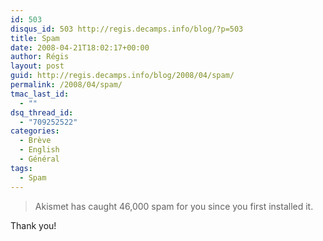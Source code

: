 ```yaml
---
id: 503
disqus_id: 503 http://regis.decamps.info/blog/?p=503
title: Spam
date: 2008-04-21T18:02:17+00:00
author: Régis
layout: post
guid: http://regis.decamps.info/blog/2008/04/spam/
permalink: /2008/04/spam/
tmac_last_id:
  - ""
dsq_thread_id:
  - "709252522"
categories:
  - Brève
  - English
  - Général
tags:
  - Spam
---
```

> Akismet has caught 46,000 spam for you since you first installed it.

Thank you!
